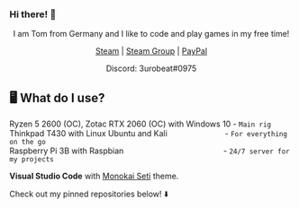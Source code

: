 ### Hi there! 👋  

<p align="center">I am Tom from Germany and I like to code and play games in my free time!</p>   
<p align="center">
  <a href="https://steamcommunity.com/id/3urobeat">Steam</a> | 
  <a href="https://steamcommunity.com/groups/3urobeatGroup">Steam Group</a> | 
  <a href="https://paypal.me/3urobeat">PayPal</a>  
</p>
<p align="center">Discord: 3urobeat#0975</p>  

## 🖥️ What do I use?  

Ryzen 5 2600 (OC), Zotac RTX 2060 (OC) with Windows 10 - `Main rig`  
Thinkpad T430 with Linux Ubuntu and Kali&nbsp;&nbsp;&nbsp;&nbsp;&nbsp;&nbsp;&nbsp;&nbsp;&nbsp;&nbsp;&nbsp;&nbsp;&nbsp;&nbsp;&nbsp;&nbsp;&nbsp;&nbsp;&nbsp;&nbsp;&nbsp;&nbsp;&nbsp;&nbsp;&nbsp;&nbsp;- `For everything on the go`  
Raspberry Pi 3B with Raspbian &nbsp;&nbsp;&nbsp;&nbsp;&nbsp;&nbsp;&nbsp;&nbsp;&nbsp;&nbsp;&nbsp;&nbsp;&nbsp;&nbsp;&nbsp;&nbsp;&nbsp;&nbsp;&nbsp;&nbsp;&nbsp;&nbsp;&nbsp;&nbsp;&nbsp;&nbsp;&nbsp;&nbsp;&nbsp;&nbsp;&nbsp;&nbsp;&nbsp;&nbsp;&nbsp;&nbsp;&nbsp;&nbsp;&nbsp;&nbsp;&nbsp;&nbsp;&nbsp;&nbsp;- `24/7 server for my projects`  
  
**Visual Studio Code** with [Monokai Seti](https://marketplace.visualstudio.com/items?itemName=adityavm.vscode-monokai-seti) theme.  

Check out my pinned repositories below! ⬇️

<!--
**HerrEurobeat/HerrEurobeat** is a ✨ _special_ ✨ repository because its `README.md` (this file) appears on your GitHub profile.

Here are some ideas to get you started:

- 🔭 I’m currently working on ...
- 🌱 I’m currently learning ...
- 👯 I’m looking to collaborate on ...
- 🤔 I’m looking for help with ...
- 💬 Ask me about ...
- 📫 How to reach me: ...
- 😄 Pronouns: ...
- ⚡ Fun fact: ...
-->
